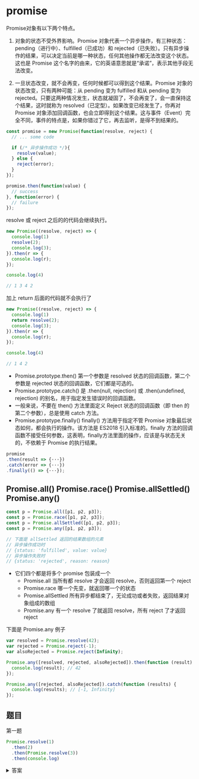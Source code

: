 # promise

Promise对象有以下两个特点。

1. 对象的状态不受外界影响。Promise 对象代表一个异步操作，有三种状态：pending（进行中）、fulfilled（已成功）和 rejected（已失败）。只有异步操作的结果，可以决定当前是哪一种状态，任何其他操作都无法改变这个状态。这也是 Promise 这个名字的由来，它的英语意思就是“承诺”，表示其他手段无法改变。

2. 一旦状态改变，就不会再变，任何时候都可以得到这个结果。Promise 对象的状态改变，只有两种可能：从 pending 变为 fulfilled 和从 pending 变为 rejected。只要这两种情况发生，状态就凝固了，不会再变了，会一直保持这个结果，这时就称为 resolved（已定型）。如果改变已经发生了，你再对 Promise 对象添加回调函数，也会立即得到这个结果。这与事件（Event）完全不同，事件的特点是，如果你错过了它，再去监听，是得不到结果的。

```js
const promise = new Promise(function(resolve, reject) {
  // ... some code

  if (/* 异步操作成功 */){
    resolve(value);
  } else {
    reject(error);
  }
});

promise.then(function(value) {
  // success
}, function(error) {
  // failure
});
```

resolve 或 reject 之后的的代码会继续执行。

```js
new Promise((resolve, reject) => {
  console.log(1)
  resolve(2);
  console.log(3);
}).then(r => {
  console.log(r);
});

console.log(4)

// 1 3 4 2
```

加上 return 后面的代码就不会执行了

```js
new Promise((resolve, reject) => {
  console.log(1)
  return resolve(2);
  console.log(3);
}).then(r => {
  console.log(r);
});

console.log(4)

// 1 4 2
```

* Promise.prototype.then() 第一个参数是 resolved 状态的回调函数，第二个参数是 rejected 状态的回调函数，它们都是可选的。
* Promise.prototype.catch() 是 .then(null, rejection) 或 .then(undefined, rejection) 的别名，用于指定发生错误时的回调函数。
* 一般来说，不要在 then() 方法里面定义 Reject 状态的回调函数（即 then 的第二个参数），总是使用 catch 方法。
* Promise.prototype.finally() finally() 方法用于指定不管 Promise 对象最后状态如何，都会执行的操作。该方法是 ES2018 引入标准的。finally 方法的回调函数不接受任何参数，这表明，finally方法里面的操作，应该是与状态无关的，不依赖于 Promise 的执行结果。

```js
promise
.then(result => {···})
.catch(error => {···})
.finally(() => {···});
```

## Promise.all() Promise.race() Promise.allSettled() Promise.any()

```js
const p = Promise.all([p1, p2, p3]);
const p = Promise.race([p1, p2, p3]);
const p = Promise.allSettled([p1, p2, p3]);
const p = Promise.any([p1, p2, p3]);

// 下面是 allSettled 返回的结果数组的元素
// 异步操作成功时
// {status: 'fulfilled', value: value}
// 异步操作失败时
// {status: 'rejected', reason: reason}
```

* 它们四个都是将多个 promise 包装成一个
    + Promise.all 当所有都 resolve 才会返回 resolve，否则返回第一个 reject
    + Promise.race 哪一个先变，就返回哪一个的状态
    + Promise.allSettled 所有异步都结束了，无论成功或者失败，返回结果对象组成的数组
    + Promise.any 有一个 resolve 了就返回 resolve，所有 reject 了才返回 reject


下面是 Promise.any 例子

```js
var resolved = Promise.resolve(42);
var rejected = Promise.reject(-1);
var alsoRejected = Promise.reject(Infinity);

Promise.any([resolved, rejected, alsoRejected]).then(function (result) {
  console.log(result); // 42
});

Promise.any([rejected, alsoRejected]).catch(function (results) {
  console.log(results); // [-1, Infinity]
});
```

## 题目

第一题

```js
Promise.resolve(1)
  .then(2)
  .then(Promise.resolve(3))
  .then(console.log)
```

<details>
<summary>答案</summary>

如果 Promise.prototype.then 的第一个参数不是函数，则会在内部被替换为 (x) => x，即原样返回 promise 最终结果的函数。因此第一个 then 和 第二个 then 都变成了 (x) => x，x 是 一开始的 1 被传递下去。最后被 console.log 函数接收打印出来。
</details>
<br><br>